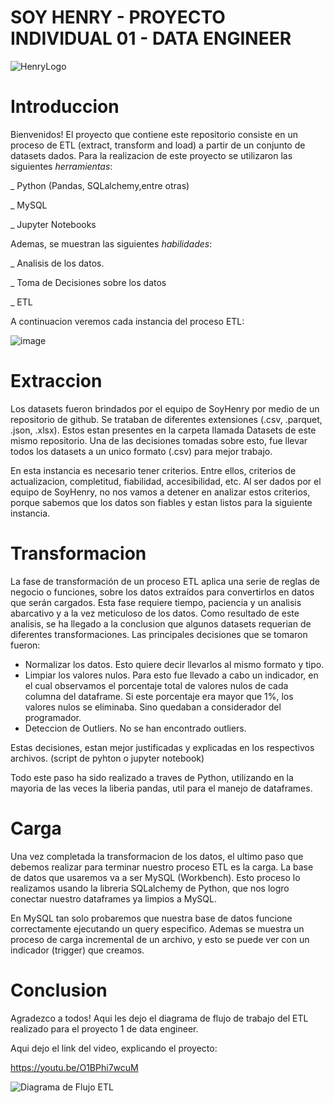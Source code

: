 #                                         SOY HENRY - PROYECTO INDIVIDUAL 01 - DATA ENGINEER 

![HenryLogo](https://d31uz8lwfmyn8g.cloudfront.net/Assets/logo-henry-white-lg.png)

# Introduccion
Bienvenidos! 
El proyecto que contiene este repositorio consiste en un proceso de ETL (extract, transform and load) a partir de un conjunto de datasets dados. 
Para la realizacion de este proyecto se utilizaron las siguientes _herramientas_:

_ Python (Pandas, SQLalchemy,entre otras)

_ MySQL

_ Jupyter Notebooks

Ademas, se muestran las siguientes _habilidades_:

_ Analisis de los datos. 

_ Toma de Decisiones sobre los datos

_ ETL 

A continuacion veremos cada instancia del proceso ETL:

![image](https://user-images.githubusercontent.com/93155829/198329380-2c1cd3b2-a560-48a2-b7b0-0108a5421261.png)

# Extraccion

Los datasets fueron brindados por el equipo de SoyHenry por medio de un repositorio de github. Se trataban de diferentes extensiones (.csv, .parquet, .json, .xlsx). Estos estan presentes en la carpeta llamada Datasets de este mismo repositorio. Una de las decisiones tomadas sobre esto, fue llevar todos los datasets a un unico formato (.csv) para mejor trabajo. 

En esta instancia es necesario tener criterios. Entre ellos, criterios de actualizacion, completitud, fiabilidad, accesibilidad, etc. Al ser dados por el equipo de SoyHenry, no nos vamos a detener en analizar estos criterios, porque sabemos que los datos son fiables y estan listos para la siguiente instancia.

# Transformacion

La fase de transformación de un proceso ETL aplica una serie de reglas de negocio o funciones, sobre los datos extraídos para convertirlos en datos que serán cargados. Esta fase requiere tiempo, paciencia y un analisis abarcativo y a la vez meticuloso de los datos. Como resultado de este analisis, se ha llegado a la conclusion que algunos datasets requerian de diferentes transformaciones. Las principales decisiones que se tomaron fueron:

- Normalizar los datos. Esto quiere decir llevarlos al mismo formato y tipo.
- Limpiar los valores nulos. Para esto fue llevado a cabo un indicador, en el cual observamos el porcentaje total de valores nulos de cada columna del dataframe. Si este porcentaje era mayor que 1%, los valores nulos se eliminaba. Sino quedaban a considerador del programador. 
- Deteccion de Outliers. No se han encontrado outliers.

Estas decisiones, estan mejor justificadas y explicadas en los respectivos archivos. (script de pyhton o jupyter notebook)

Todo este paso ha sido realizado a traves de Python, utilizando en la mayoria de las veces la liberia pandas, util para el manejo de dataframes. 


# Carga

Una vez completada la transformacion de los datos, el ultimo paso que debemos realizar para terminar nuestro proceso ETL es la carga. La base de datos que usaremos va a ser MySQL (Workbench). Esto proceso lo realizamos usando la libreria SQLalchemy de Python, que nos logro conectar nuestro dataframes ya limpios a MySQL. 

En MySQL tan solo probaremos que nuestra base de datos funcione correctamente ejecutando un query especifico. Ademas se muestra un proceso de carga incremental de un archivo, y esto se puede ver con un indicador (trigger) que creamos.  


# Conclusion

Agradezco a todos! Aqui les dejo el diagrama de flujo de trabajo del ETL realizado para el proyecto 1 de data engineer.

Aqui dejo el link del video, explicando el proyecto:

https://youtu.be/O1BPhi7wcuM



![Diagrama de Flujo ETL](https://user-images.githubusercontent.com/93155829/198385183-a83f7970-1702-4269-ba6c-17272b4020a2.png)

